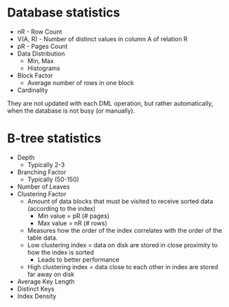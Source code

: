 # Database statistics
- nR - Row Count
- V(A, R) - Number of distinct values in column A of relation R
- pR - Pages Count
- Data Distribution
	- Min, Max
	- Histograms
- Block Factor
	- Average number of rows in one block
- Cardinality

They are not updated with each DML operation, but rather automatically, when the database is not busy (or manually).
# B-tree statistics
- Depth
	- Typically 2-3
- Branching Factor
	- Typically (50-150)
- Number of Leaves
- Clustering Factor
	- Amount of data blocks that must be visited to receive sorted data (according to the index)
		- Min value = pR (# pages)
		- Max value = nR (# rows)
	- Measures how the order of the index correlates with the order of the table data. 
	- Low clustering index = data on disk are stored in close proximity to how the index is sorted
		- Leads to better performance
	- High clustering index = data close to each other in index are stored far away on disk
- Average Key Length
- Distinct Keys
- Index Density

